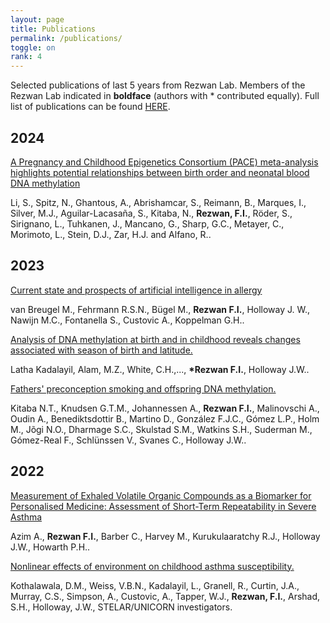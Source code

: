 ```yaml
---
layout: page
title: Publications
permalink: /publications/
toggle: on
rank: 4
---
```


Selected publications of last 5 years from Rezwan Lab. Members of the Rezwan Lab indicated in **boldface** (authors with \* contributed equally). Full list of publications can be found [HERE](https://orcid.org/0000-0001-9921-222X). <br>


## 2024

[A Pregnancy and Childhood Epigenetics Consortium (PACE) meta-analysis highlights potential relationships between birth order and neonatal blood DNA methylation](https://pubmed.ncbi.nlm.nih.gov/38195839/)

Li, S., Spitz, N., Ghantous, A., Abrishamcar, S., Reimann, B., Marques, I., Silver, M.J., Aguilar-Lacasaña, S., Kitaba, N., **Rezwan, F.I.**, Röder, S., Sirignano, L., Tuhkanen, J., Mancano, G., Sharp, G.C., Metayer, C., Morimoto, L., Stein, D.J., Zar, H.J. and Alfano, R..

## 2023

[Current state and prospects of artificial intelligence in allergy](https://doi.org/10.1038/s42003-023-05698-x)

van Breugel M., Fehrmann R.S.N., Bügel M., **Rezwan F.I.**, Holloway J. W., Nawijn M.C., Fontanella S., Custovic A., Koppelman G.H..

[Analysis of DNA methylation at birth and in childhood reveals changes associated with season of birth and latitude.](https://doi.org/10.1186/s13148-023-01542-5)

Latha Kadalayil, Alam, M.Z., White, C.H.,..., **\*Rezwan F.I.**, Holloway J.W..

[Fathers' preconception smoking and offspring DNA methylation.](https://doi.org/10.1101/2023.01.13.523912)

Kitaba N.T., Knudsen G.T.M., Johannessen A., **Rezwan F.I.**, Malinovschi A., Oudin A., Benediktsdottir B., Martino D., González F.J.C., Gómez L.P., Holm M., Jõgi N.O., Dharmage S.C., Skulstad S.M., Watkins S.H., Suderman M., Gómez-Real F., Schlünssen V., Svanes C., Holloway J.W..

## 2022

[Measurement of Exhaled Volatile Organic Compounds as a Biomarker for Personalised Medicine: Assessment of Short-Term Repeatability in Severe Asthma](https://doi.org/10.3390/jpm12101635)

Azim A., **Rezwan F.I.**, Barber C., Harvey M., Kurukulaaratchy R.J., Holloway J.W., Howarth P.H..

[Nonlinear effects of environment on childhood asthma susceptibility.](https://doi.org/10.1111/pai.13777)

Kothalawala, D.M., Weiss, V.B.N., Kadalayil, L., Granell, R., Curtin, J.A., Murray, C.S., Simpson, A., Custovic, A., Tapper, W.J., **Rezwan, F.I.**, Arshad, S.H., Holloway, J.W., STELAR/UNICORN investigators. 